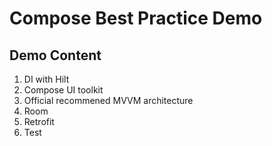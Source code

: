 Compose Best Practice Demo
=================================

Demo Content
------------
1. DI with Hilt
2. Compose UI toolkit
3. Official recommened MVVM architecture
4. Room
5. Retrofit
6. Test
